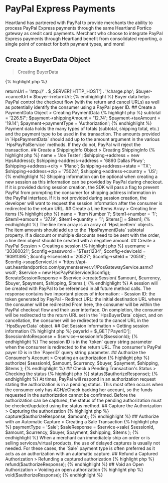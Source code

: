 # PayPal Express Payments

Heartland has partnered with PayPal to provide merchants the ability to process PayPal Express payments through the same Heartland Portico gateway as credit card payments. Merchant who choose to integrate PayPal Express payments through Heartland benefit from consolidated reporting, a single point of contact for both payment types, and more!

## Create a BuyerData Object
> Creating BuyerData

{% highlight php %}
<?php
$buyer = new HpsBuyerData();
$buyer->returnUrl = 'http://' . $_SERVER['HTTP_HOST'] . '/charge.php';
$buyer->cancelUrl = $buyer->returnUrl;
{% endhighlight %}

Buyer data helps PayPal control the checkout flow (with the return and cancel URLs) as well as potentially identify the consumer using a PayPal payer ID.

## Create a PaymentData Object
> Creating PaymentData

{% highlight php %}
<?php
$payment = new HpsPaymentData();
$payment->subtotal = '226.57';
$payment->shippingAmount = '12.74';
$payment->taxAmount = '19.14';
$payment->paymentType = 'Authorization';
{% endhighlight %}

Payment data holds the many types of totals (subtotal, shipping total, etc.) and the payment type to be used in the transaction. The amounts provided in `HpsPaymentData` should add up to the amount argument in the various `HpsPayPalService` methods. If they do not, PayPal will reject the transaction.

## Create a ShippingInfo Object
> Creating ShippingInfo

{% highlight php %}
<?php
$shipping = new HpsShippingInfo();
$shipping->name = 'Joe Tester';
$shipping->address = new HpsAddress();
$shipping->address->address = '6860 Dallas Pkwy';
$shipping->address->city = 'Plano';
$shipping->address->state = 'TX';
$shipping->address->zip = '75024';
$shipping->address->country = 'US';
{% endhighlight %}

Shipping information can be optional when creating a new session as this information can be provided by PayPal during checkout. If it is provided during session creation, the SDK will pass a flag to prevent PayPal from prompting the consumer for shipping address information in the PayPal interface. If it is not provided during session creation, the developer will want to request the session information after the consumer is redirected to the return URL.

## Create a Line Items Array
> Creating line items

{% highlight php %}
<?php
$items = array();

$item1 = new HpsLineItem();
$item1->name = 'Item Number 1';
$item1->number = '1';
$item1->amount = '37.19';
$item1->quantity = '1';
$items[] = $item1;
{% endhighlight %}

The line item array is an array of `HpsLineItem` objects. The item amounts should add up to the `HpsPaymentData` subtotal property.

If a discount or multiple discounts need to be sent with the order, a line item object should be created with a negative amount.

## Create a PayPal Session
> Creating a session

{% highlight php %}
<?php
$config = new HpsServicesConfig();
$config->username = '30360021';
$config->password = '$Test1234';
$config->deviceId = '90911395';
$config->licenseId = '20527';
$config->siteId = '20518';
$config->soapServiceUri = 'https://api-uat.heartlandportico.com/paymentserver.v1/PosGatewayService.asmx?wsdl';

$service = new HpsPayPalService($config);
$createSessionResponse = $service->createSession(
  $amount,
  $currency,
  $buyer,
  $payment,
  $shipping,
  $items
);
{% endhighlight %}

A session will be created with PayPal to be referenced in all future method calls. The response contains two important pieces of information:

- Session ID: the token generated by PayPal
- Redirect URL: the initial destination URL where the consumer will be redirected

From here, the consumer will be within the PayPal checkout flow and their user interface. On completion, the consumer will be redirected to the return URL set in the `HpsBuyerData` object, and on cancellation, the consumer will be redirected to the cancel URL in the `HpsBuyerData` object.

## Get Session Information
> Getting session information

{% highlight php %}
<?php
$sessionId = $_GET['token'];
$buyer->payerId = $_GET['PayerID'];
$sessionInfoResponse = $service->sessionInfo($sessionId);
{% endhighlight %}

The session ID is in the `token` query string parameter when the consumer is redirected to the return URL. The consumer's PayPal payer ID is in the `PayerID` query string parameter.

## Authorize the Consumer's Account
> Creating an authorization

{% highlight php %}
<?php
$authorizeResponse = $service->authorize(
  $sessionId,
  $amount,
  $currency,
  $buyer,
  $payment,
  $shipping,
  $items
);
{% endhighlight %}

## Check a Pending Transaction's Status
> Checking the status

{% highlight php %}
<?php
$statusResponse = $service->status($authorizeResponse);
{% endhighlight %}

At times, PayPal will respond in an authorization request stating the authorization is in a pending status. This most often occurs when the consumer only has ACH/eCheck backing her account, so the funds requested in the authorization cannot be confirmed. Before the authorization can be captured, the status of the pending authorization must be checked/updated using the status method.

## Capture the Authorization
> Capturing the authorization

{% highlight php %}
<?php
$captureResponse = $service->capture($authorizeResponse, $amount);
{% endhighlight %}

## Authorize with an Automatic Capture
> Creating a Sale Transaction

{% highlight php %}
<?php
$payment->paymentType = 'Sale';
$saleResponse = $service->sale(
  $sessionId,
  $amount,
  $currency,
  $buyer,
  $payment,
  $shipping,
  $items
);
{% endhighlight %}

When a merchant can immediately ship an order or is selling services/virtual products, the use of delayed captures is usually not needed. For these cases, the `Sale` payment type is often preferred as it acts as an authorization with an automatic capture.

## Refund a Captured Authorization
> Refunding a captured authorization

{% highlight php %}
<?php
$refundResponse = $service->refund($authorizeResponse);
{% endhighlight %}

## Void an Open Authorization
> Voiding an open authorization

{% highlight php %}
<?php
$voidResponse = $service->void($authorizeResponse);
{% endhighlight %}
